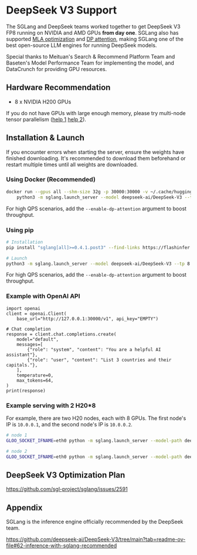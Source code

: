 # DeepSeek V3 Support

The SGLang and DeepSeek teams worked together to get DeepSeek V3 FP8 running on NVIDIA and AMD GPUs **from day one**. SGLang also has supported [MLA optimization](https://lmsys.org/blog/2024-09-04-sglang-v0-3/#deepseek-multi-head-latent-attention-mla-throughput-optimizations) and [DP attention](https://lmsys.org/blog/2024-12-04-sglang-v0-4/#data-parallelism-attention-for-deepseek-models), making SGLang one of the best open-source LLM engines for running DeepSeek models.

Special thanks to Meituan's Search & Recommend Platform Team and Baseten's Model Performance Team for implementing the model, and DataCrunch for providing GPU resources.

## Hardware Recommendation
- 8 x NVIDIA H200 GPUs

If you do not have GPUs with large enough memory, please try multi-node tensor parallelism ([help 1](https://github.com/sgl-project/sglang/blob/637de9e8ce91fd3e92755eb2a842860925954ab1/docs/backend/backend.md?plain=1#L88-L95) [help 2](https://github.com/sgl-project/sglang/blob/637de9e8ce91fd3e92755eb2a842860925954ab1/docs/backend/backend.md?plain=1#L152-L168)).

## Installation & Launch

If you encounter errors when starting the server, ensure the weights have finished downloading. It's recommended to download them beforehand or restart multiple times until all weights are downloaded.

### Using Docker (Recommended)
```bash
docker run --gpus all --shm-size 32g -p 30000:30000 -v ~/.cache/huggingface:/root/.cache/huggingface --ipc=host lmsysorg/sglang:latest \
    python3 -m sglang.launch_server --model deepseek-ai/DeepSeek-V3 --tp 8 --trust-remote-code --port 30000
```

For high QPS scenarios, add the `--enable-dp-attention` argument to boost throughput.

### Using pip
```bash
# Installation
pip install "sglang[all]>=0.4.1.post3" --find-links https://flashinfer.ai/whl/cu124/torch2.4/flashinfer

# Launch
python3 -m sglang.launch_server --model deepseek-ai/DeepSeek-V3 --tp 8 --trust-remote-code
```

For high QPS scenarios, add the `--enable-dp-attention` argument to boost throughput.

### Example with OpenAI API

```python3
import openai
client = openai.Client(
    base_url="http://127.0.0.1:30000/v1", api_key="EMPTY")

# Chat completion
response = client.chat.completions.create(
    model="default",
    messages=[
        {"role": "system", "content": "You are a helpful AI assistant"},
        {"role": "user", "content": "List 3 countries and their capitals."},
    ],
    temperature=0,
    max_tokens=64,
)
print(response)
```
### Example serving with 2 H20*8
For example, there are two H20 nodes, each with 8 GPUs. The first node's IP is `10.0.0.1`, and the second node's IP is `10.0.0.2`.

```bash
# node 1
GLOO_SOCKET_IFNAME=eth0 python -m sglang.launch_server --model-path deepseek-ai/DeepSeek-V3 --tp 16 --nccl-init 10.0.0.1:5000 --nnodes 2 --node-rank 0 --trust-remote-code

# node 2
GLOO_SOCKET_IFNAME=eth0 python -m sglang.launch_server --model-path deepseek-ai/DeepSeek-V3 --tp 16 --nccl-init 10.0.0.1:5000 --nnodes 2 --node-rank 1 --trust-remote-code
```

## DeepSeek V3 Optimization Plan

https://github.com/sgl-project/sglang/issues/2591

## Appendix

SGLang is the inference engine officially recommended by the DeepSeek team.

https://github.com/deepseek-ai/DeepSeek-V3/tree/main?tab=readme-ov-file#62-inference-with-sglang-recommended
